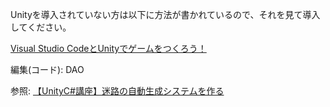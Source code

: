 Unityを導入されていない方は以下に方法が書かれているので、それを見て導入してください。  

[Visual Studio CodeとUnityでゲームをつくろう！](http://kuclubdtk.hateblo.jp/entry/unity_amateur)  

編集(コード): DAO

参照: [【UnityC#講座】迷路の自動生成システムを作る](https://unity-shoshinsha.biz/archives/536)